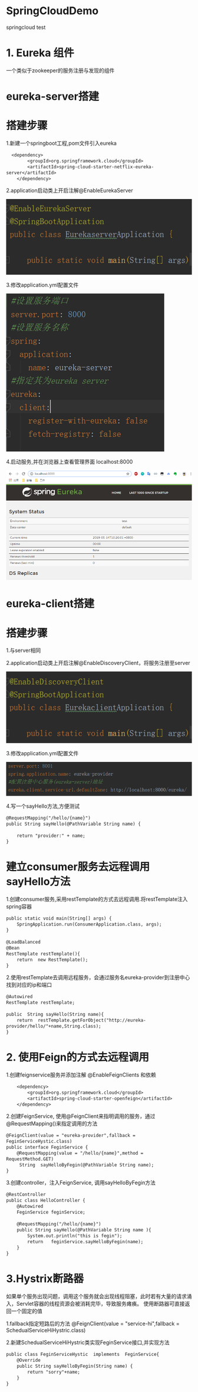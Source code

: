 # SpringCloudDemo
springcloud test

# 1. Eureka 组件
一个类似于zookeeper的服务注册与发现的组件
# eureka-server搭建
# 搭建步骤
 1.新建一个springboot工程,pom文件引入eureka
      
      <dependency>
            <groupId>org.springframework.cloud</groupId>
            <artifactId>spring-cloud-starter-netflix-eureka-server</artifactId>
        </dependency>
        
 2.application启动类上开启注解@EnableEurekaServer
 
 ![](https://github.com/cestlavie21/imageRepository/blob/master/images/springCloudImages/eureka-server1.png)

 3.修改application.yml配置文件
 
 ![](https://github.com/cestlavie21/imageRepository/blob/master/images/springCloudImages/eureka-server2.png)
 
 4.启动服务,并在浏览器上查看管理界面  localhost:8000
 
 ![](https://github.com/cestlavie21/imageRepository/blob/master/images/springCloudImages/eureka-server3.png)

# eureka-client搭建
# 搭建步骤
 1.与server相同
 
 2.application启动类上开启注解@EnableDiscoveryClient，将服务注册至server
 
 ![](https://github.com/cestlavie21/imageRepository/blob/master/images/springCloudImages/eureka-client2.png)
 
 3.修改application.yml配置文件
 
 ![](https://github.com/cestlavie21/imageRepository/blob/master/images/springCloudImages/eureka-client1.png)
 
 4.写一个sayHello方法,方便测试
 
    @RequestMapping("/hello/{name}")
    public String sayHello(@PathVariable String name) {

        return "provider:" + name;
    }

# 建立consumer服务去远程调用sayHello方法
1.创建consumer服务,采用restTemplate的方式去远程调用.将restTemplate注入spring容器

    public static void main(String[] args) {
        SpringApplication.run(ConsumerApplication.class, args);
    }
    
    @LoadBalanced
    @Bean
    RestTemplate restTemplate(){
        return  new RestTemplate();
    }
  
2.使用restTemplate去调用远程服务，会通过服务名eureka-provider到注册中心找到对应的ip和端口 

    @Autowired
    RestTemplate restTemplate;

    public  String sayHello(String name){
        return  restTemplate.getForObject("http://eureka-provider/hello/"+name,String.class);
    }
 
# 2. 使用Feign的方式去远程调用
1.创建feignservice服务并添加注解 @EnableFeignClients 和依赖
        
        <dependency>
            <groupId>org.springframework.cloud</groupId>
            <artifactId>spring-cloud-starter-openfeign</artifactId>
        </dependency>

2.创建FeignService, 使用@FeignClient来指明调用的服务，通过@RequestMapping()来指定调用的方法
```
@FeignClient(value = "eureka-provider",fallback = FeginServiceHystic.class)
public interface FeginService {
    @RequestMapping(value = "/hello/{name}",method = RequestMethod.GET)
     String  sayHelloByFegin(@PathVariable String name);
}
```
3.创建controller，注入FeignService, 调用sayHelloByFegin方法
```
@RestController
public class HelloController {
    @Autowired
    FeginService feginService;

    @RequestMapping("/hello/{name}")
    public String sayHello(@PathVariable String name ){
        System.out.println("this is fegin");
        return   feginService.sayHelloByFegin(name);
    }
}
```

# 3.Hystrix断路器
如果单个服务出现问题，调用这个服务就会出现线程阻塞，此时若有大量的请求涌入，Servlet容器的线程资源会被消耗完毕，导致服务瘫痪。
使用断路器可直接返回一个固定的值

1.fallback指定短路后的方法
@FeignClient(value = "service-hi",fallback = SchedualServiceHiHystric.class)

2.新建SchedualServiceHiHystric类实现FeginService接口,并实现方法
```
public class FeginServiceHystic  implements  FeginService{
    @Override
    public String sayHelloByFegin(String name) {
        return "sorry"+name;
    }
}
```

